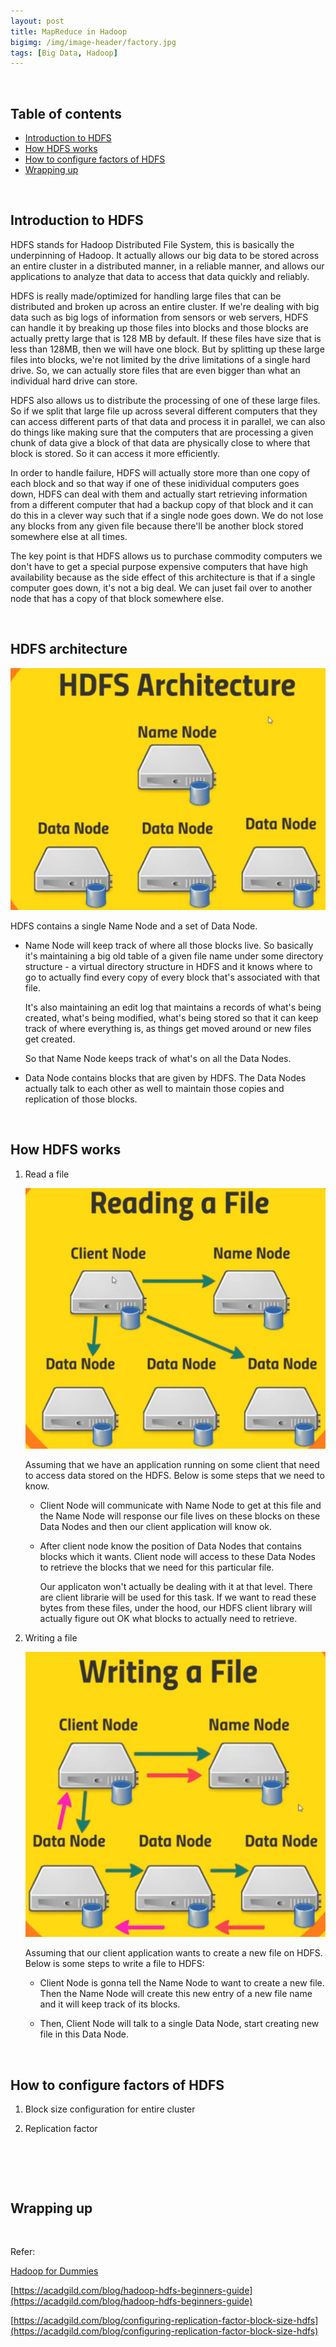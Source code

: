 ```yaml
---
layout: post
title: MapReduce in Hadoop
bigimg: /img/image-header/factory.jpg
tags: [Big Data, Hadoop]
---
```




<br>

## Table of contents
- [Introduction to HDFS](#introduction-to-hdfs)
- [How HDFS works](#how-hdfs-works)
- [How to configure factors of HDFS](#how-to-configure-factors-of-hdfs)
- [Wrapping up](#wrapping-up)

<br>

## Introduction to HDFS

HDFS stands for Hadoop Distributed File System, this is basically the underpinning of Hadoop. It actually allows our big data to be stored across an entire cluster in a distributed manner, in a reliable manner, and allows our applications to analyze that data to access that data quickly and reliably.

HDFS is really made/optimized for handling large files that can be distributed and broken up across an entire cluster. If we're dealing with big data such as big logs of information from sensors or web servers, HDFS can handle it by breaking up those files into blocks and those blocks are actually pretty large that is 128 MB by default. If these files have size that is less than 128MB, then we will have one block. But by splitting up these large files into blocks, we're not limited by the drive limitations of a single hard drive. So, we can actually store files that are even bigger than what an individual hard drive can store.

HDFS also allows us to distribute the processing of one of these large files. So if we split that large file up across several different computers that they can access different parts of that data and process it in parallel, we can also do things like making sure that the computers that are processing a given chunk of data give a block of that data are physically close to where that block is stored. So it can access it more efficiently.

In order to handle failure, HDFS will actually store more than one copy of each block and so that way if one of these inidividual computers goes down, HDFS can deal with them and actually start retrieving information from a different computer that had a backup copy of that block and it can do this in a clever way such that if a single node goes down. We do not lose any blocks from any given file because there'll be another block stored somewhere else at all times.

The key point is that HDFS allows us to purchase commodity computers we don't have to get a special purpose expensive computers that have high availability because as the side effect of this architecture is that if a single computer goes down, it's not a big deal. We can juset fail over to another node that has a copy of that block somewhere else.

<br>

## HDFS architecture

![](../img/hadoop/hdfs/hdfs-architecture.png)

HDFS contains a single Name Node and a set of Data Node.
- Name Node will keep track of where all those blocks live. So basically it's maintaining a big old table of a given file name under some directory structure - a virtual directory structure in HDFS and it knows where to go to actually find every copy of every block that's associated with that file.

    It's also maintaining an edit log that maintains a records of what's being created, what's being modified, what's being stored so that it can keep track of where everything is, as things get moved around or new files get created.

    So that Name Node keeps track of what's on all the Data Nodes.

- Data Node contains blocks that are given by HDFS. The Data Nodes actually talk to each other as well to maintain those copies and replication of those blocks.

<br>

## How HDFS works

1. Read a file

    ![](../img/hadoop/hdfs/reading-file-hdfs.png)

    Assuming that we have an application running on some client that need to access data stored on the HDFS. Below is some steps that we need to know.
    - Client Node will communicate with Name Node to get at this file and the Name Node will response our file lives on these blocks on these Data Nodes and then our client application will know ok.

    - After client node know the position of Data Nodes that contains blocks which it wants. Client node will access to these Data Nodes to retrieve the blocks that we need for this particular file.

        Our applicaton won't actually be dealing with it at that level. There are client librarie will be used for this task. If we want to read these bytes from these files, under the hood, our HDFS client library will actually figure out OK what blocks to actually need to retrieve.


2. Writing a file

    ![](../img/hadoop/hdfs/writing-file-hdfs.png)

    Assuming that our client application wants to create a new file on HDFS. Below is some steps to write a file to HDFS:
    - Client Node is gonna tell the Name Node to want to create a new file. Then the Name Node will create this new entry of a new file name and it will keep track of its blocks.

    - Then, Client Node will talk to a single Data Node, start creating new file in this Data Node.

<br>

## How to configure factors of HDFS
1. Block size configuration for entire cluster







2. Replication factor






<br>

## 






<br>

## Wrapping up






<br>

Refer:

[Hadoop for Dummies]()

[https://acadgild.com/blog/hadoop-hdfs-beginners-guide](https://acadgild.com/blog/hadoop-hdfs-beginners-guide)

[https://acadgild.com/blog/configuring-replication-factor-block-size-hdfs](https://acadgild.com/blog/configuring-replication-factor-block-size-hdfs)